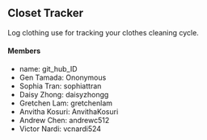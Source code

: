 ## Closet Tracker

Log clothing use for tracking your clothes cleaning cycle.

#### Members
- name: git_hub_ID
- Gen Tamada: Ononymous
- Sophia Tran: sophiattran
- Daisy Zhong: daisyzhongg
- Gretchen Lam: gretchenlam
- Anvitha Kosuri: AnvithaKosuri
- Andrew Chen: andrewc512
- Victor Nardi: vcnardi524
